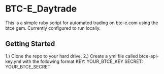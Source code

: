 BTC-E_Daytrade
==============

This is a simple ruby script for automated trading on btc-e.com using the btce gem. Currently configured to run locally.

Getting Started
---------------
1.) Clone the repo to your hard drive.
2.) Create a yml file called btce-api-key.yml with the following format
    KEY: YOUR_BTCE_KEY
    SECRET: YOUR_BTCE_SECRET
